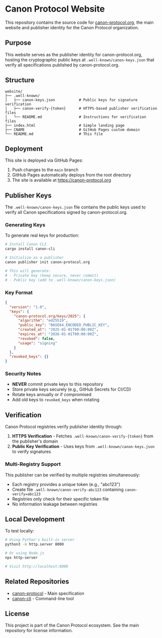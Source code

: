 # Canon Protocol Website

This repository contains the source code for [canon-protocol.org](https://canon-protocol.org), the main website and publisher identity for the Canon Protocol organization.

## Purpose

This website serves as the publisher identity for canon-protocol.org, hosting the cryptographic public keys at `.well-known/canon-keys.json` that verify all specifications published by canon-protocol.org.

## Structure

```
website/
├── .well-known/
│   ├── canon-keys.json           # Public keys for signature verification
│   ├── canon-verify-{token}      # HTTPS-based publisher verification files
│   └── README.md                 # Instructions for verification files
├── index.html                    # Simple landing page
├── CNAME                         # GitHub Pages custom domain
└── README.md                     # This file
```

## Deployment

This site is deployed via GitHub Pages:

1. Push changes to the `main` branch
2. GitHub Pages automatically deploys from the root directory
3. The site is available at https://canon-protocol.org

## Publisher Keys

The `.well-known/canon-keys.json` file contains the public keys used to verify all Canon specifications signed by canon-protocol.org.

### Generating Keys

To generate real keys for production:

```bash
# Install Canon CLI
cargo install canon-cli

# Initialize as a publisher
canon publisher init canon-protocol.org

# This will generate:
# - Private key (keep secure, never commit)
# - Public key (add to .well-known/canon-keys.json)
```

### Key Format

```json
{
  "version": "1.0",
  "keys": {
    "canon-protocol.org/keys/2025": {
      "algorithm": "ed25519",
      "public_key": "BASE64_ENCODED_PUBLIC_KEY",
      "created_at": "2025-01-01T00:00:00Z",
      "expires_at": "2026-01-01T00:00:00Z",
      "revoked": false,
      "usage": "signing"
    }
  },
  "revoked_keys": {}
}
```

### Security Notes

- **NEVER** commit private keys to this repository
- Store private keys securely (e.g., GitHub Secrets for CI/CD)
- Rotate keys annually or if compromised
- Add old keys to `revoked_keys` when rotating

## Verification

Canon Protocol registries verify publisher identity through:

1. **HTTPS Verification** - Fetches `.well-known/canon-verify-{token}` from the publisher's domain
2. **Public Key Verification** - Uses keys from `.well-known/canon-keys.json` to verify signatures

### Multi-Registry Support

This publisher can be verified by multiple registries simultaneously:
- Each registry provides a unique token (e.g., "abc123")
- Create file `.well-known/canon-verify-abc123` containing `canon-verify=abc123`
- Registries only check for their specific token file
- No information leakage between registries

## Local Development

To test locally:

```bash
# Using Python's built-in server
python3 -m http.server 8000

# Or using Node.js
npx http-server

# Visit http://localhost:8000
```

## Related Repositories

- [canon-protocol](https://github.com/canon-protocol/canon-protocol) - Main specification
- [canon-cli](https://github.com/canon-protocol/canon-cli) - Command-line tool

## License

This project is part of the Canon Protocol ecosystem. See the main repository for license information.
